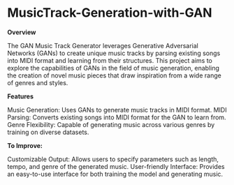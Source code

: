 # MusicTrack-Generation-with-GAN

**Overview**

The GAN Music Track Generator leverages Generative Adversarial Networks (GANs) to create unique music tracks by parsing existing songs into MIDI format and learning from their structures. This project aims to explore the capabilities of GANs in the field of music generation, enabling the creation of novel music pieces that draw inspiration from a wide range of genres and styles.

**Features**

Music Generation: Uses GANs to generate music tracks in MIDI format.
MIDI Parsing: Converts existing songs into MIDI format for the GAN to learn from.
Genre Flexibility: Capable of generating music across various genres by training on diverse datasets.

**To Improve:**

Customizable Output: Allows users to specify parameters such as length, tempo, and genre of the generated music.
User-friendly Interface: Provides an easy-to-use interface for both training the model and generating music.

